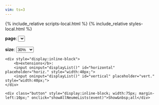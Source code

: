 ```yaml
---
vim: ts=3
---
```


{% include_relative scripts-local.html %}
{% include_relative styles-local.html %}

<div id="page-info" class="hidden">
	<b>page</b>:
	<select id="page-select" onchange="preparePageFromPageSelect()" style="inline-block; margin-right:20px"></select>
	<span id="page-description"></span>
</div>
<br/>

<div id="browser" style="display:inline-block">
	<b>size</b>:
	<select id="image-size" onchange="preparePageFromPageSelect()" style="inline-block; margin-right:20px;">
		<option value="300">300%</option>
		<option value="200">200%</option>
		<option value="150">150%</option>
		<option value="100">100%</option>
		<option value="90">90%</option>
		<option value="80">80%</option>
		<option value="70">70%</option>
		<option value="60">60%</option>
		<option value="50">50%</option>
		<option value="40">40%</option>
		<option value="30" selected>30%</option>
		<option value="20">20%</option>
		<option value="10">10%</option>
	</select>

	<div style="display:inline-block">
		<b>extensions</b>:
		<input oninput="displayList()" id="horizontal" placeholder="horiz." style="width:40px;">
		<input oninput="displayList()" id="vertical" placeholder="vert." style="width:40px;">
	</div>

	<div class="button" style="display:inline-block; width:75px; margin-left:10px;" onclick="showAllNeumeLists(event)">Show&nbsp;all</div>

</div>


<div id="results"></div>



